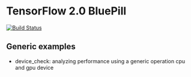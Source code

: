 # TensorFlow 2.0 BluePill 
[![Build Status](https://travis-ci.org/nbortolotti/tensorflow_bluepill.svg?branch=master)](https://travis-ci.org/nbortolotti/tensorflow_bluepill)
## Generic examples
* device_check: analyzing performance using a generic operation cpu and gpu device
